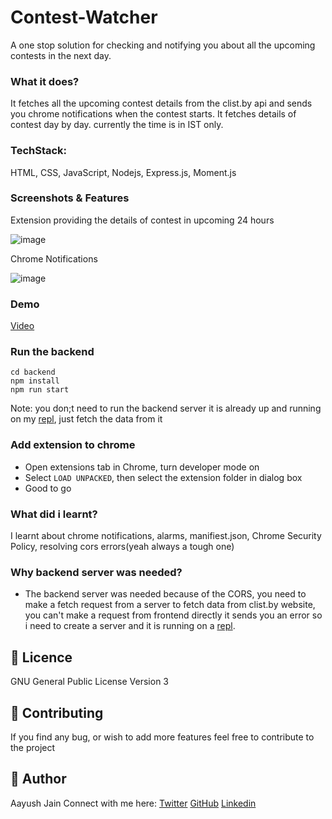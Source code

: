 # Contest-Watcher
A one stop solution for checking and notifying you about all the upcoming contests in the next day.

### What it does?
It fetches all the upcoming contest details from the clist.by api and sends you chrome notifications when the contest starts. It fetches details of contest day by day. currently the time is in IST only.

### TechStack:
HTML, CSS, JavaScript, Nodejs, Express.js, Moment.js

### Screenshots & Features
Extension providing the details of contest in upcoming 24 hours

![image](https://user-images.githubusercontent.com/54480934/124947274-50e0ec00-e02d-11eb-82f8-3d35b9f08912.png)

Chrome Notifications

![image](https://user-images.githubusercontent.com/54480934/124947327-5c341780-e02d-11eb-9958-141f6c7c71d1.png)

### Demo
[Video](https://youtu.be/DxYEtq2UuqQ)

### Run the backend
```
cd backend
npm install
npm run start
```
Note: you don;t need to run the backend server it is already up and running on my [repl](https://replit.com/@jainaayush01/clist-contests#index.js), just fetch the data from it

### Add extension to chrome
* Open extensions tab in Chrome, turn developer mode on
* Select `LOAD UNPACKED`, then select the extension folder in dialog box
* Good to go

### What did i learnt?
I learnt about chrome notifications, alarms, manifiest.json, Chrome Security Policy, resolving cors errors(yeah always a tough one) 

### Why backend server was needed?
* The backend server was needed because of the CORS, you need to make a fetch request from a server to fetch data from clist.by website, you can't make a request from frontend directly it sends you an error so i need to create a server and it is running on a [repl](https://replit.com/@jainaayush01/clist-contests#index.js). 

## 📝 Licence

GNU General Public License Version 3

## 🥳 Contributing

If you find any bug, or wish to add more features feel free to contribute to the project

## 👻 Author

Aayush Jain 
Connect with me here: [Twitter](https://twitter.com/jainaayush01) [GitHub](https://github.com/jainaayush01) [Linkedin](https://linkedin.com/in/jainaayush01)
